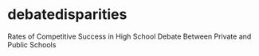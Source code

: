 # debatedisparities
Rates of Competitive Success in High School Debate Between Private and Public Schools
